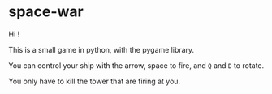 # space-war

Hi !

This is a small game in python, with the pygame library.

You can control your ship with the arrow, space to fire, and `Q` and `D` to rotate.

You only have to kill the tower that are firing at you.
